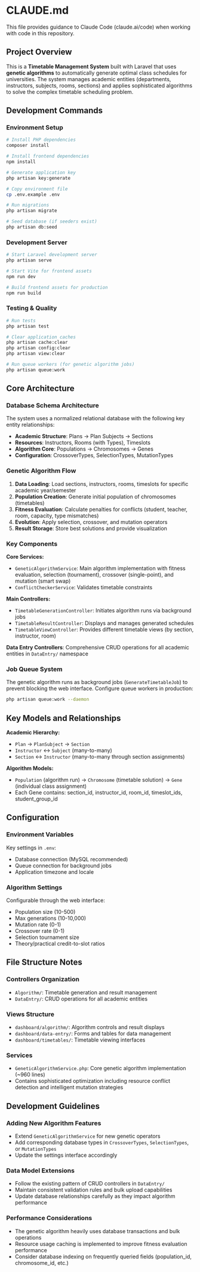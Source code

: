 # CLAUDE.md

This file provides guidance to Claude Code (claude.ai/code) when working with code in this repository.

## Project Overview

This is a **Timetable Management System** built with Laravel that uses **genetic algorithms** to automatically generate optimal class schedules for universities. The system manages academic entities (departments, instructors, subjects, rooms, sections) and applies sophisticated algorithms to solve the complex timetable scheduling problem.

## Development Commands

### Environment Setup
```bash
# Install PHP dependencies
composer install

# Install frontend dependencies
npm install

# Generate application key
php artisan key:generate

# Copy environment file
cp .env.example .env

# Run migrations
php artisan migrate

# Seed database (if seeders exist)
php artisan db:seed
```

### Development Server
```bash
# Start Laravel development server
php artisan serve

# Start Vite for frontend assets
npm run dev

# Build frontend assets for production
npm run build
```

### Testing & Quality
```bash
# Run tests
php artisan test

# Clear application caches
php artisan cache:clear
php artisan config:clear
php artisan view:clear

# Run queue workers (for genetic algorithm jobs)
php artisan queue:work
```

## Core Architecture

### Database Schema Architecture
The system uses a normalized relational database with the following key entity relationships:

- **Academic Structure**: Plans → Plan Subjects → Sections
- **Resources**: Instructors, Rooms (with Types), Timeslots
- **Algorithm Core**: Populations → Chromosomes → Genes
- **Configuration**: CrossoverTypes, SelectionTypes, MutationTypes

### Genetic Algorithm Flow
1. **Data Loading**: Load sections, instructors, rooms, timeslots for specific academic year/semester
2. **Population Creation**: Generate initial population of chromosomes (timetables)
3. **Fitness Evaluation**: Calculate penalties for conflicts (student, teacher, room, capacity, type mismatches)
4. **Evolution**: Apply selection, crossover, and mutation operators
5. **Result Storage**: Store best solutions and provide visualization

### Key Components

**Core Services:**
- `GeneticAlgorithmService`: Main algorithm implementation with fitness evaluation, selection (tournament), crossover (single-point), and mutation (smart swap)
- `ConflictCheckerService`: Validates timetable constraints

**Main Controllers:**
- `TimetableGenerationController`: Initiates algorithm runs via background jobs
- `TimetableResultController`: Displays and manages generated schedules
- `TimetableViewController`: Provides different timetable views (by section, instructor, room)

**Data Entry Controllers**: Comprehensive CRUD operations for all academic entities in `DataEntry/` namespace

### Job Queue System
The genetic algorithm runs as background jobs (`GenerateTimetableJob`) to prevent blocking the web interface. Configure queue workers in production:
```bash
php artisan queue:work --daemon
```

## Key Models and Relationships

**Academic Hierarchy:**
- `Plan` → `PlanSubject` → `Section`
- `Instructor` ↔ `Subject` (many-to-many)
- `Section` ↔ `Instructor` (many-to-many through section assignments)

**Algorithm Models:**
- `Population` (algorithm run) → `Chromosome` (timetable solution) → `Gene` (individual class assignment)
- Each Gene contains: section_id, instructor_id, room_id, timeslot_ids, student_group_id

## Configuration

### Environment Variables
Key settings in `.env`:
- Database connection (MySQL recommended)
- Queue connection for background jobs
- Application timezone and locale

### Algorithm Settings
Configurable through the web interface:
- Population size (10-500)
- Max generations (10-10,000)
- Mutation rate (0-1)
- Crossover rate (0-1)
- Selection tournament size
- Theory/practical credit-to-slot ratios

## File Structure Notes

### Controllers Organization
- `Algorithm/`: Timetable generation and result management
- `DataEntry/`: CRUD operations for all academic entities

### Views Structure
- `dashboard/algorithm/`: Algorithm controls and result displays
- `dashboard/data-entry/`: Forms and tables for data management
- `dashboard/timetables/`: Timetable viewing interfaces

### Services
- `GeneticAlgorithmService.php`: Core genetic algorithm implementation (~960 lines)
- Contains sophisticated optimization including resource conflict detection and intelligent mutation strategies

## Development Guidelines

### Adding New Algorithm Features
- Extend `GeneticAlgorithmService` for new genetic operators
- Add corresponding database types in `CrossoverTypes`, `SelectionTypes`, or `MutationTypes`
- Update the settings interface accordingly

### Data Model Extensions
- Follow the existing pattern of CRUD controllers in `DataEntry/`
- Maintain consistent validation rules and bulk upload capabilities
- Update database relationships carefully as they impact algorithm performance

### Performance Considerations
- The genetic algorithm heavily uses database transactions and bulk operations
- Resource usage caching is implemented to improve fitness evaluation performance
- Consider database indexing on frequently queried fields (population_id, chromosome_id, etc.)